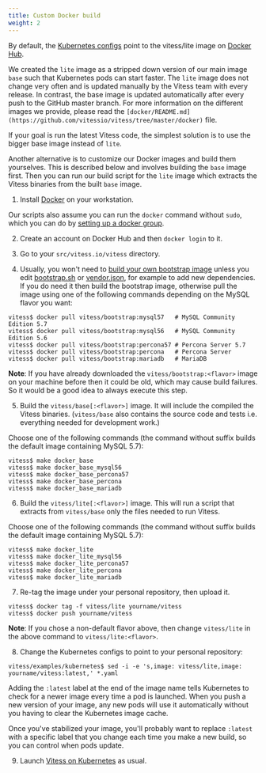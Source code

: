 ```yaml
---
title: Custom Docker build
weight: 2
---
```


By default, the [Kubernetes configs](https://github.com/vitessio/vitess/tree/master/examples/kubernetes) point to the vitess/lite image on [Docker Hub](https://hub.docker.com/u/vitess/).

We created the `lite` image as a stripped down version of our main image `base` such that Kubernetes pods can start faster. The `lite` image does not change very often and is updated manually by the Vitess team with every release. In contrast, the base image is updated automatically after every push to the GitHub master branch. For more information on the different images we provide, please read the `[docker/README.md](https://github.com/vitessio/vitess/tree/master/docker)` file.

If your goal is run the latest Vitess code, the simplest solution is to use the bigger base image instead of `lite`.

Another alternative is to customize our Docker images and build them yourselves. This is described below and involves building the `base` image first. Then you can run our build script for the `lite` image which extracts the Vitess binaries from the built `base` image.

1. Install [Docker](https://www.docker.com/) on your workstation.

Our scripts also assume you can run the `docker` command without `sudo`, which you can do by [setting up a docker group](https://docs.docker.com/engine/installation/linux/ubuntulinux/#create-a-docker-group).

2. Create an account on Docker Hub and then `docker login` to it.

3. Go to your `src/vitess.io/vitess` directory.

4. Usually, you won't need to [build your own bootstrap image](https://github.com/vitessio/vitess/blob/master/docker/bootstrap/README.md) unless you edit [bootstrap.sh](https://github.com/vitessio/vitess/blob/master/bootstrap.sh) or [vendor.json](https://github.com/vitessio/vitess/blob/master/vendor/vendor.json), for example to add new dependencies. If you do need it then build the bootstrap image, otherwise pull the image using one of the following commands depending on the MySQL flavor you want:

```
vitess$ docker pull vitess/bootstrap:mysql57   # MySQL Community Edition 5.7
vitess$ docker pull vitess/bootstrap:mysql56   # MySQL Community Edition 5.6
vitess$ docker pull vitess/bootstrap:percona57 # Percona Server 5.7
vitess$ docker pull vitess/bootstrap:percona   # Percona Server
vitess$ docker pull vitess/bootstrap:mariadb   # MariaDB
```
**Note**: If you have already downloaded the `vitess/bootstrap:<flavor>` image on your machine before then it could be old, which may cause build failures. So it would be a good idea to always execute this step.

5. Build the `vitess/base[:<flavor>]` image. It will include the compiled the Vitess binaries. (`vitess/base` also contains the source code and tests i.e. everything needed for development work.)

Choose one of the following commands (the command without suffix builds the default image containing MySQL 5.7):

```
vitess$ make docker_base
vitess$ make docker_base_mysql56
vitess$ make docker_base_percona57
vitess$ make docker_base_percona
vitess$ make docker_base_mariadb
```
6. Build the `vitess/lite[:<flavor>]` image. This will run a script that extracts from `vitess/base` only the files needed to run Vitess.

Choose one of the following commands (the command without suffix builds the default image containing MySQL 5.7):

```
vitess$ make docker_lite
vitess$ make docker_lite_mysql56
vitess$ make docker_lite_percona57
vitess$ make docker_lite_percona
vitess$ make docker_lite_mariadb
```
7. Re-tag the image under your personal repository, then upload it.

```
vitess$ docker tag -f vitess/lite yourname/vitess
vitess$ docker push yourname/vitess
```
**Note**: If you chose a non-default flavor above, then change `vitess/lite` in the above command to `vitess/lite:<flavor>`.

8. Change the Kubernetes configs to point to your personal repository:

```
vitess/examples/kubernetes$ sed -i -e 's,image: vitess/lite,image: yourname/vitess:latest,' *.yaml
```
Adding the `:latest` label at the end of the image name tells Kubernetes to check for a newer image every time a pod is launched. When you push a new version of your image, any new pods will use it automatically without you having to clear the Kubernetes image cache.

Once you've stabilized your image, you'll probably want to replace `:latest` with a specific label that you change each time you make a new build, so you can control when pods update.

9. Launch [Vitess on Kubernetes](https://vitess.io/getting-started/) as usual.
